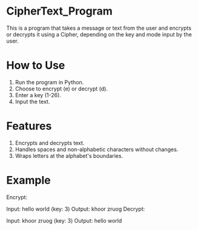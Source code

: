 # CipherText_Program
This is a program that takes a message or text from the user and encrypts or decrypts it using a Cipher, depending on the key and mode input by the user.

# How to Use
1) Run the program in Python.
2) Choose to encrypt (e) or decrypt (d).
3) Enter a key (1-26).
4) Input the text.
# Features
1) Encrypts and decrypts text.
2) Handles spaces and non-alphabetic characters without changes.
3) Wraps letters at the alphabet's boundaries.
# Example
Encrypt:

Input: hello world (key: 3)
Output: khoor zruog
Decrypt:

Input: khoor zruog (key: 3)
Output: hello world
